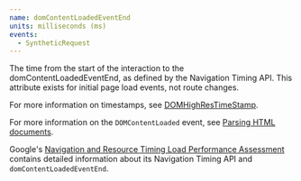 ```yaml
---
name: domContentLoadedEventEnd
units: milliseconds (ms)
events:
  - SyntheticRequest
---
```


The time from the start of the interaction to the domContentLoadedEventEnd, as defined by the Navigation Timing API. This attribute exists for initial page load events, not route changes.

For more information on timestamps, see [DOMHighResTimeStamp](https://developer.mozilla.org/en-US/docs/Web/API/DOMHighResTimeStamp).

For more information on the `DOMContentLoaded` event, see [Parsing HTML documents](https://html.spec.whatwg.org/multipage/parsing.html#the-end).

Google's [Navigation and Resource Timing Load Performance Assessment](https://developers.google.com/web/fundamentals/performance/navigation-and-resource-timing) contains detailed information about its Navigation Timing API and `domContentLoadedEventEnd`.
